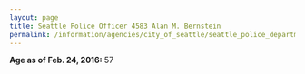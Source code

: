 ```yaml
---
layout: page
title: Seattle Police Officer 4583 Alan M. Bernstein
permalink: /information/agencies/city_of_seattle/seattle_police_department/copbook/4583/
---
```


**Age as of Feb. 24, 2016:** 57
